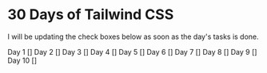 # 30 Days of Tailwind CSS

I will be updating the check boxes below as soon as the day's tasks is done.

Day 1 []
Day 2 []
Day 3 []
Day 4 []
Day 5 []
Day 6 []
Day 7 []
Day 8 []
Day 9 []
Day 10 []











